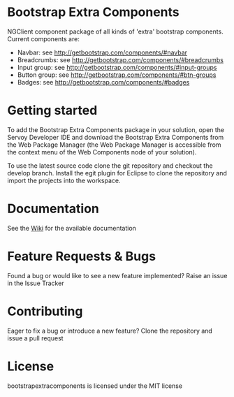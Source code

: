 # Bootstrap Extra Components

NGClient component package of all kinds of 'extra' bootstrap components. Current components are: 

* Navbar: see http://getbootstrap.com/components/#navbar
* Breadcrumbs: see http://getbootstrap.com/components/#breadcrumbs
* Input group: see http://getbootstrap.com/components/#input-groups
* Button group: see http://getbootstrap.com/components/#btn-groups
* Badges: see http://getbootstrap.com/components/#badges

# Getting started

To add the Bootstrap Extra Components package in your solution, open the Servoy Developer IDE and download the Bootstrap Extra Components from the Web Package Manager (the Web Package Manager is accessible from the context menu of the Web Components node of your solution).

To use the latest source code clone the git repository and checkout the develop branch. Install the egit plugin for Eclipse to clone the repository and import the projects into the workspace.

# Documentation

See the [Wiki](https://github.com/Servoy/bootstrapextracomponents/wiki) for the available documentation

# Feature Requests & Bugs

Found a bug or would like to see a new feature implemented? Raise an issue in the Issue Tracker

# Contributing

Eager to fix a bug or introduce a new feature? Clone the repository and issue a pull request

# License

bootstrapextracomponents is licensed under the MIT license
